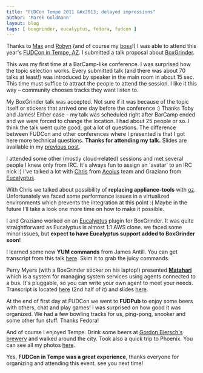 ```yaml
---
title: "FUDCon Tempe 2011 &#x2013; delayed impressions"
author: 'Marek Goldmann'
layout: blog
tags: [ boxgrinder, eucalyptus, fedora, fudcon ]
---
```


Thanks to [Max](http://spevack.livejournal.com/) and
[Robyn](http://wordshack.wordpress.com/) (and of course my
[boss](http://bob.mcwhirter.org/)!) I was able to attend this
year's
[FUDCon in Tempe, AZ](http://fedoraproject.org/wiki/FUDCon:Tempe_2011).
I submitted a talk proposal about
[BoxGrinder](http://boxgrinder.org).

This was my first time at a BarCamp-like conference. I was
surprised how the topic selection works. Every submitted talk (and
there was about 70 talks at least!) was introduced by speaker in
the main room in about 15 sec. This time must suffice to attract
the people to attend the session. I like it this way – community
chooses tracks they want listen to.

My BoxGrinder talk was
accepted. Not sure if it was because of the topic itself or
stickers that arrived one day before the conference :) Thanks Toby
and James! Either case - my talk was scheduled right after BarCamp
ended and we were forced to change the location. I had about 25
people or so. I think the talk went quite good, got a lot of
questions. The difference between FUDCon and other conferences
where I presented is that I got here more technical questions.
**Thanks for attending my talk.** Slides are available in my
[previous post](/blog/fudcon-2011-tempe-slides-from-boxgrinder-talk).


I attended some other (mostly cloud-related) sessions and met
several people I knew only from IRC. It's always fun to assign an
'avatar' to an IRC nick :) I've talked a lot with
[Chris](http://clalance.blogspot.com/) from
[Aeolus](http://aeolusproject.org/) team and Graziano from
[Eucalyptus](http://open.eucalyptus.com/).

With Chris we talked
about possibility of **replacing appliance-tools** with
[oz](https://github.com/clalancette/oz). Unfortunately we faced
some performance issues in a virtualized environments which
prevents the integration at this point :( Maybe in the future I'll
take a look one more time on how to make it possible.

I and Graziano worked on an
[Eucalyptus](http://open.eucalyptus.com/) plugin for BoxGrinder. It
was quite straightforward as Eucalyptus is almost 1:1 AWS clone. we
faced some minor issues, but
**expect to have Eucalyptus support added to BoxGrinder soon**!

I
learned some new **YUM commands** from James Antill. You can get
transcript from this talk
[here](http://meetbot.fedoraproject.org/fudcon-room-1/2011-01-30/fudcon-room-1.2011-01-30-14.40.log.txt).
Skim it to grab the juicy commands.

Perry Myers (with a BoxGrinder sticker on his laptop!) presented
[**Matahari**](https://fedorahosted.org/matahari/) which is a
system for managing system services using agents connected to a
bus. It's pluggable, so you can write your own agent to meet your
needs. Transcript is located
[here](http://meetbot.fedoraproject.org/fudcon-room-3/2011-01-30/fudcon-room-3.2011-01-30-14.40.log.txt)
(2nd half of it) and slides
[here](https://fedorahosted.org/matahari/wiki/MatahariOverviewPreso).

At the end of first day at FUDCon we went to **FUDPub** to enjoy
some beers with others, chat and play games! I was surprised on how
good it was organized. We had a few bowling tracks for us,
ping-pong, snooker and some other fun stuff. Thanks Fedora!

And of
course I enjoyed Tempe. Drink some beers at
[Gordon Biersch's brewery](http://www.gordonbiersch.com/) and
walked around the city. Took also a quick trip to Phoenix. You can
see all my photos
[here](http://www.flickr.com/photos/goldmann/sets/72157625987834584/).

Yes, **FUDCon in Tempe was a great experience**, thanks everyone
for organizing and attending this event. see you next time!